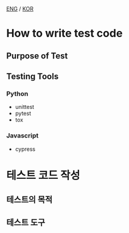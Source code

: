 [ENG](#how-to-write-test-code) / [KOR](#테스트-코드-작성)

# How to write test code

## Purpose of Test

## Testing Tools

### Python

- unittest
- pytest
- tox

### Javascript

- cypress

# 테스트 코드 작성

## 테스트의 목적

## 테스트 도구
